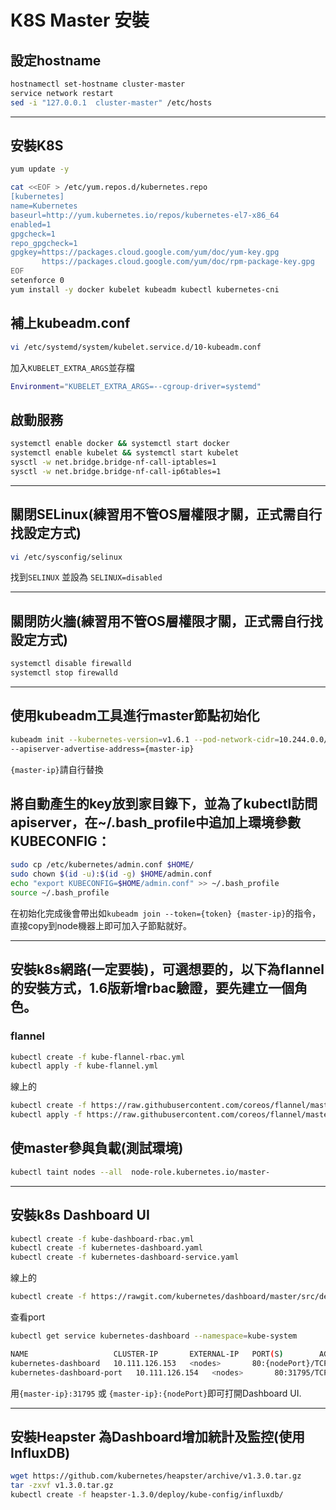 # K8S Master 安裝

## 設定hostname

```sh
hostnamectl set-hostname cluster-master
service network restart
sed -i "127.0.0.1  cluster-master" /etc/hosts
```

----

## 安裝K8S

```sh
yum update -y

cat <<EOF > /etc/yum.repos.d/kubernetes.repo
[kubernetes]
name=Kubernetes
baseurl=http://yum.kubernetes.io/repos/kubernetes-el7-x86_64
enabled=1
gpgcheck=1
repo_gpgcheck=1
gpgkey=https://packages.cloud.google.com/yum/doc/yum-key.gpg
       https://packages.cloud.google.com/yum/doc/rpm-package-key.gpg
EOF
setenforce 0
yum install -y docker kubelet kubeadm kubectl kubernetes-cni
```

## 補上kubeadm.conf

```sh
vi /etc/systemd/system/kubelet.service.d/10-kubeadm.conf
```

加入`KUBELET_EXTRA_ARGS`並存檔

```sh
Environment="KUBELET_EXTRA_ARGS=--cgroup-driver=systemd"
```

## 啟動服務

```sh
systemctl enable docker && systemctl start docker
systemctl enable kubelet && systemctl start kubelet
sysctl -w net.bridge.bridge-nf-call-iptables=1
sysctl -w net.bridge.bridge-nf-call-ip6tables=1
```

---

## 關閉SELinux(練習用不管OS層權限才關，正式需自行找設定方式)

```sh
vi /etc/sysconfig/selinux
```

找到`SELINUX` 並設為 `SELINUX=disabled`

---

## 關閉防火牆(練習用不管OS層權限才關，正式需自行找設定方式)

```sh
systemctl disable firewalld
systemctl stop firewalld
```

---

## 使用kubeadm工具進行master節點初始化

```sh
kubeadm init --kubernetes-version=v1.6.1 --pod-network-cidr=10.244.0.0/16 \
--apiserver-advertise-address={master-ip}
```

`{master-ip}`請自行替換



## 將自動產生的key放到家目錄下，並為了kubectl訪問apiserver，在~/.bash_profile中追加上環境參數KUBECONFIG：

```sh
sudo cp /etc/kubernetes/admin.conf $HOME/
sudo chown $(id -u):$(id -g) $HOME/admin.conf
echo "export KUBECONFIG=$HOME/admin.conf" >> ~/.bash_profile
source ~/.bash_profile
```

在初始化完成後會帶出如`kubeadm join --token={token} {master-ip}`的指令，直接copy到node機器上即可加入子節點就好。

---

## 安裝k8s網路(一定要裝)，可選想要的，以下為flannel的安裝方式，1.6版新增rbac驗證，要先建立一個角色。

### flannel

```sh
kubectl create -f kube-flannel-rbac.yml
kubectl apply -f kube-flannel.yml
```

線上的

```sh
kubectl create -f https://raw.githubusercontent.com/coreos/flannel/master/Documentation/kube-flannel-rbac.yml
kubectl apply -f https://raw.githubusercontent.com/coreos/flannel/master/Documentation/kube-flannel.yml
```

## 使master參與負載(測試環境)

```sh
kubectl taint nodes --all  node-role.kubernetes.io/master-
```

---

## 安裝k8s Dashboard UI

```sh
kubectl create -f kube-dashboard-rbac.yml
kubectl create -f kubernetes-dashboard.yaml
kubectl create -f kubernetes-dashboard-service.yaml
```

線上的

```sh
kubectl create -f https://rawgit.com/kubernetes/dashboard/master/src/deploy/kubernetes-dashboard.yaml
```

查看port
```sh
kubectl get service kubernetes-dashboard --namespace=kube-system

NAME                   CLUSTER-IP       EXTERNAL-IP   PORT(S)        AGE
kubernetes-dashboard   10.111.126.153   <nodes>       80:{nodePort}/TCP   1m
kubernetes-dashboard-port   10.111.126.154   <nodes>       80:31795/TCP   1m
```

用`{master-ip}:31795` 或 `{master-ip}:{nodePort}`即可打開Dashboard UI.

---

## 安裝Heapster 為Dashboard增加統計及監控(使用InfluxDB)

```sh
wget https://github.com/kubernetes/heapster/archive/v1.3.0.tar.gz
tar -zxvf v1.3.0.tar.gz
kubectl create -f heapster-1.3.0/deploy/kube-config/influxdb/
```


